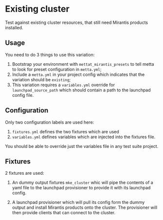 # Existing cluster

Test against existing cluster resources, that still need Mirantis products
installed.

## Usage

You need to do 3 things to use this variation:

1. Bootstrap your environment with `mettat_mirantis_presets` to tell metta to
   look for preset configuration in `metta.yml`;
2. Include a `metta.yml` in your project config which indicates that the
   variation should be `existing`;
3. This variation requires a `variables.yml` override for `launchpad_source_path`
   which should contain a path to the launchpad config file.

## Configuration

Only two configuration labels are used here:

1. `fixtures.yml` defines the two fixtures which are used
2. `variables.yml` defines variables which are injected into the fixtures file.

You should be able to override just the variables file in any test suite project.

## Fixtures

2 fixtures are used:

1. An dummy output fixtures `mke_cluster` whic will pipe the contents of a yaml
   file to the launchpad provisioner to provide it with its launchpad config.

2. A launchpad provisioner which will pull its config form the dummy output and
   install Mirantis products onto the cluster.  The provisioner will then
   provide clients that can connect to the cluster.
